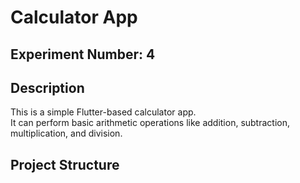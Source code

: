 # Calculator App

## Experiment Number: 4

## Description
This is a simple Flutter-based calculator app.  
It can perform basic arithmetic operations like addition, subtraction, multiplication, and division.  

## Project Structure